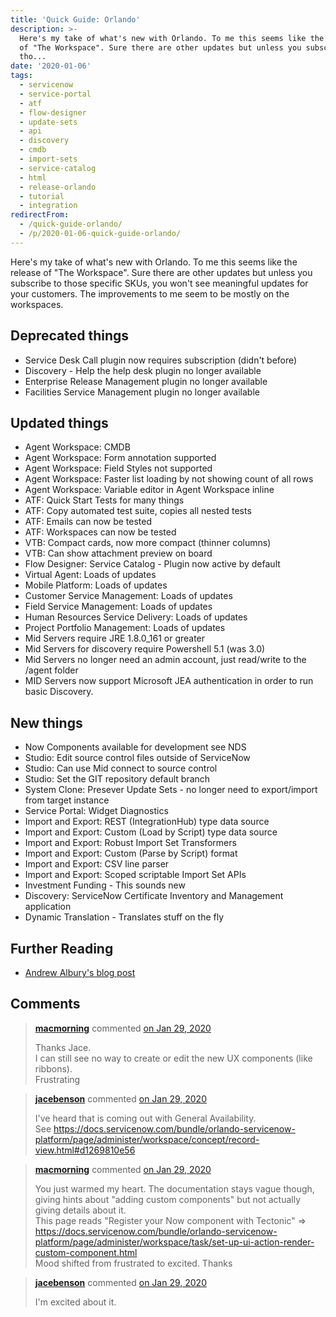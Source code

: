 ```yaml
---
title: 'Quick Guide: Orlando'
description: >-
  Here's my take of what's new with Orlando. To me this seems like the release
  of "The Workspace". Sure there are other updates but unless you subscribe to
  tho...
date: '2020-01-06'
tags:
  - servicenow
  - service-portal
  - atf
  - flow-designer
  - update-sets
  - api
  - discovery
  - cmdb
  - import-sets
  - service-catalog
  - html
  - release-orlando
  - tutorial
  - integration
redirectFrom:
  - /quick-guide-orlando/
  - /p/2020-01-06-quick-guide-orlando/
---
```


<!--StartFragment-->

Here's my take of what's new with Orlando. To me this seems like the release of "The Workspace". Sure there are other updates but unless you subscribe to those specific SKUs, you won't see meaningful updates for your customers. The improvements to me seem to be mostly on the workspaces.

## Deprecated things

* Service Desk Call plugin now requires subscription (didn't before)
* Discovery - Help the help desk plugin no longer available
* Enterprise Release Management plugin no longer available
* Facilities Service Management plugin no longer available

## Updated things

* Agent Workspace: CMDB
* Agent Workspace: Form annotation supported
* Agent Workspace: Field Styles not supported
* Agent Workspace: Faster list loading by not showing count of all rows
* Agent Workspace: Variable editor in Agent Workspace inline
* ATF: Quick Start Tests for many things
* ATF: Copy automated test suite, copies all nested tests
* ATF: Emails can now be tested
* ATF: Workspaces can now be tested
* VTB: Compact cards, now more compact (thinner columns)
* VTB: Can show attachment preview on board
* Flow Designer: Service Catalog - Plugin now active by default
* Virtual Agent: Loads of updates
* Mobile Platform: Loads of updates
* Customer Service Management: Loads of updates
* Field Service Management: Loads of updates
* Human Resources Service Delivery: Loads of updates
* Project Portfolio Management: Loads of updates
* Mid Servers require JRE 1.8.0_161 or greater
* Mid Servers for discovery require Powershell 5.1 (was 3.0)
* Mid Servers no longer need an admin account, just read/write to the /agent folder
* MID Servers now support Microsoft JEA authentication in order to run basic Discovery.

## New things

* Now Components available for development see NDS
* Studio: Edit source control files outside of ServiceNow
* Studio: Can use Mid connect to source control
* Studio: Set the GIT repository default branch
* System Clone: Presever Update Sets - no longer need to export/import from target instance
* Service Portal: Widget Diagnostics
* Import and Export: REST (IntegrationHub) type data source
* Import and Export: Custom (Load by Script) type data source
* Import and Export: Robust Import Set Transformers
* Import and Export: Custom (Parse by Script) format
* Import and Export: CSV line parser
* Import and Export: Scoped scriptable Import Set APIs
* Investment Funding - This sounds new
* Discovery: ServiceNow Certificate Inventory and Management application
* Dynamic Translation - Translates stuff on the fly

## Further Reading

* [Andrew Albury's blog post](http://andrew.alburydor.com/blog/2020/01/06/orlandofeatures/)

<!--EndFragment-->

## Comments

<!--StartFragment-->

> **[macmorning](https://github.com/macmorning)** commented [on Jan 29, 2020](https://github.com/jacebenson/jace.pro/issues/164#issuecomment-579846342)
> 
> Thanks Jace.\
> I can still see no way to create or edit the new UX components (like ribbons).\
Frustrating

> **[jacebenson](https://github.com/jacebenson)** commented [on Jan 29, 2020](https://github.com/jacebenson/jace.pro/issues/164#issuecomment-579848339)
> 
> I've heard that is coming out with General Availability. See <https://docs.servicenow.com/bundle/orlando-servicenow-platform/page/administer/workspace/concept/record-view.html#d1269810e56>

> **[macmorning](https://github.com/macmorning)** commented [on Jan 29, 2020](https://github.com/jacebenson/jace.pro/issues/164#issuecomment-579865071)
> 
> You just warmed my heart. The documentation stays vague though, giving hints about "adding custom components" but not actually giving details about it.\
> This page reads "Register your Now component with Tectonic" =>\
<https://docs.servicenow.com/bundle/orlando-servicenow-platform/page/administer/workspace/task/set-up-ui-action-render-custom-component.html>\
> Mood shifted from frustrated to excited. Thanks

> **[jacebenson](https://github.com/jacebenson)** commented [on Jan 29, 2020](https://github.com/jacebenson/jace.pro/issues/164#issuecomment-579902897)
> 
> I'm excited about it.

<!--EndFragment-->